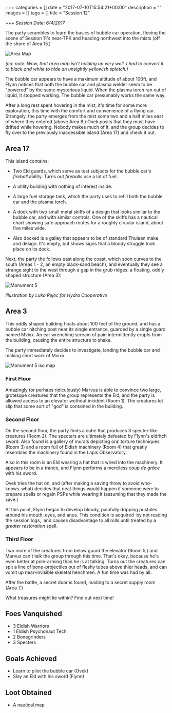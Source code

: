 +++
categories = []
date = "2017-07-10T15:54:21+00:00"
description = ""
images = []
tags = []
title = "Session 12"

+++
*Session Date: 6/4/2017*

The party scrambles to learn the basics of bubble car operation, fleeing the scene of Session 11's near-TPK and heading northwest into the mists (off the shore of Area 15.)
<!--more-->

![Area Map](/uploads/session-12-area-map.png)

*(ed. note: Wow, that area map isn't holding up very well. I had to convert it to black and white to hide an unsightly yellowish splotch.)*

The bubble car appears to have a maximum altitude of about 100ft, and Flynn notices that both the bubble car and plasma welder seem to be "powered" by the same mysterious liquid. When the plasma torch ran out of liquid, it stopped working. The bubble car presumably works the same way.

After a long rest spent hovering in the mist, it's time for some more exploration, this time with the comfort and convenience of a flying car. Strangely, the party emerges from the mist some two and a half miles east of where they entered (above Area 8.) Ovek posits that they must have drifted while hovering. Nobody makes much of it, and the group decides to fly over to the previously inaccessible island (Area 17) and check it out.

## Area 17

This island contains:

* Two Eld guards, which serve as test subjects for the bubble car's *fireball* ability. Turns out *fireballs* use a lot of fuel.

* A utility building with nothing of interest inside.

* A large fuel storage tank, which the party uses to refill both the bubble car and the plasma torch.

* A dock with two small metal skiffs of a design that looks similar to the bubble car, and with similar controls. One of the skiffs has a nautical chart showing safe approach routes for a roughly circular island, about five miles wide.

* Also docked is a galley that appears to be of standard Thulean make and design. It's empty, but shows signs that a bloody struggle took place on its deck.

Next, the party the follows east along the coast, which soon curves to the south (Areas 1 - 2, an empty black-sand beach), and eventually they see a strange sight to the west through a gap in the grub ridges: a floating, oddly shaped structure (Area 3):

![Monument 5](/uploads/monument-five-luka-rejec.png)

*Illustration by Luka Rejec for Hydra Cooperative*

## Area 3

This oddly shaped building floats about 100 feet of the ground, and has a bubble car hitching post near its single entrance, guarded by a single guard named Mvixx. An ear wrenching scream of pain intermittently erupts from the building, causing the entire structure to shake.

The party immediately decides to investigate, landing the bubble car and making short work of Mvixx.

![Monument 5 iso map](/uploads/monument-5-iso.png)

### First Floor

Amazingly (or perhaps ridiculously) Marvus is able to convince two large, grotesque creatures that the group represents the Eld, and the party is allowed access to an elevator wothout incident (Room 1). The creatures let slip that some sort of "god" is contained in the building.

### Second Floor

On the second floor, the party finds a cube that produces 3 specter-like creatures (Room 2). The specters are ultimately defeated by Flynn's eldritch sword. Also found is a gallery of murals depicting oral torture techniques (Room 3) and a room full of Eldish machinery (Room 4) that greatly resembles the machinery found in the Lapis Observatory.

Also in this room is an Eld wearing a hat that is wired into the machinery. It appears to be in a trance, and Flynn performs a merciless *coup de grâce* with his sword.

Ovek tries the hat on, and (after making a saving throw to avoid who-knows-what) decides that neat things would happen if someone were to prepare spells or regain PSPs while wearing it (assuming that they made the save.)

At this point, Flynn began to develop bloody, painfully dripping pustules around his mouth, eyes, and anus. This condition is acquired  by not reading the session logs,  and causes disadvantage to all rolls until treated by a *greater restoration* spell.

### Third Floor

Two more of the creatures from below guard the elevator (Room 5,) and Marvus can't talk the group through this time. That's okay, because he's even better at pole-arming than he is at talking. Turns out the creatures can spit a line of bone-projectiles out of fleshy tubes above thier heads, and can vomit up near-invisible skeletal henchmen. A fun time was had by all.

After the battle, a secret door is found, leading to a secret supply room (Area 7.)

What treasures might lie within? Find out next time!

## Foes Vanquished

* 3 Eldish Warriors
* 1 Eldish Psychonaut Tech
* 2 Bonegrinders
* 3 Specters

## Goals Achieved

* Learn to pilot the bubble car (Ovek)
* Slay an Eld with his sword (Flynn)

## Loot Obtained

* A nautical map